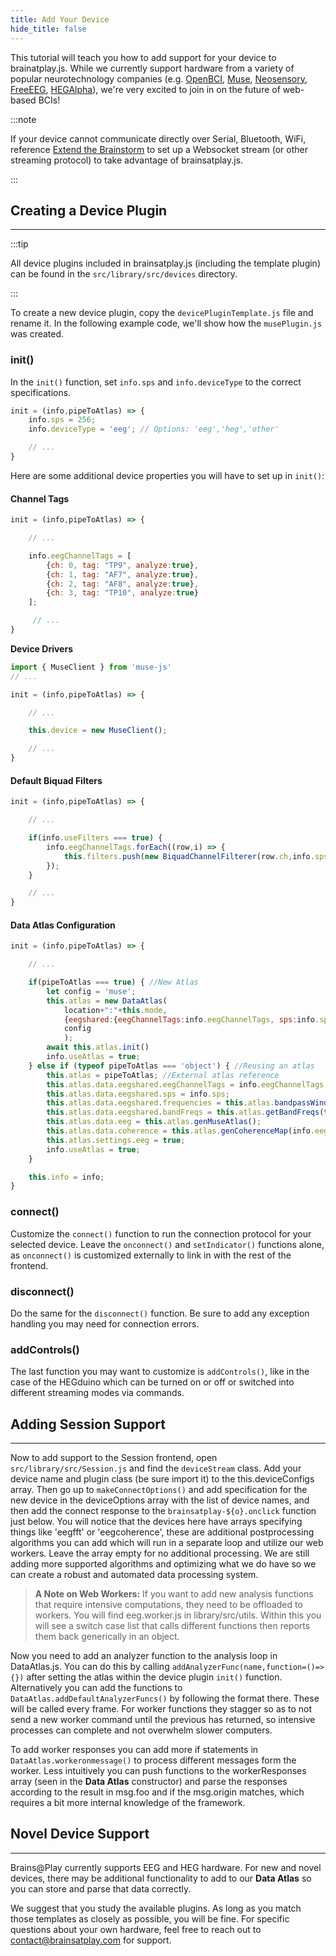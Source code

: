 ```yaml
---
title: Add Your Device
hide_title: false
---
```


<!-- ![Add your Device](../../static/img/02-add-your-device/header.png) -->

<!-- ## Overview
--- -->

This tutorial will teach you how to add support for your device to brainatplay.js. While we currently support hardware from a variety of popular neurotechnology companies (e.g. [OpenBCI](https://openbci.com/), [Muse](https://choosemuse.com/), [Neosensory](https://neosensory.com/), [FreeEEG](https://www.crowdsupply.com/neuroidss/freeeeg32), [HEGAlpha](https://www.hegalpha.com/)), we're very excited to join in on the future of web-based BCIs!

:::note 

If your device cannot communicate directly over Serial, Bluetooth, WiFi, reference [Extend the Brainstorm](./extend-the-brainstorm) to set up a Websocket stream (or other streaming protocol) to take advantage of brainsatplay.js.

:::

## Creating a Device Plugin
---

:::tip 

All device plugins included in brainsatplay.js (including the template plugin) can be found in the `src/library/src/devices` directory. 

:::


To create a new device plugin, copy the `devicePluginTemplate.js` file and rename it. In the following example code, we'll show how the `musePlugin.js` was created.

### init()
In the `init()` function, set `info.sps` and `info.deviceType` to the correct specifications. 

``` javascript
init = (info,pipeToAtlas) => {
    info.sps = 256;
    info.deviceType = 'eeg'; // Options: 'eeg','heg','other'

    // ...
}
```

Here are some additional device properties you will have to set up in `init()`:

#### Channel Tags
``` javascript
init = (info,pipeToAtlas) => {

    // ... 

    info.eegChannelTags = [
        {ch: 0, tag: "TP9", analyze:true},
        {ch: 1, tag: "AF7", analyze:true},
        {ch: 2, tag: "AF8", analyze:true},
        {ch: 3, tag: "TP10", analyze:true}
    ];

     // ... 
}
```

**Device Drivers**
``` javascript
import { MuseClient } from 'muse-js'
// ... 

init = (info,pipeToAtlas) => {

    // ... 

    this.device = new MuseClient();

    // ...
}
```

#### Default Biquad Filters
``` javascript
init = (info,pipeToAtlas) => {

    // ... 

    if(info.useFilters === true) {
        info.eegChannelTags.forEach((row,i) => {
            this.filters.push(new BiquadChannelFilterer(row.ch,info.sps,true,1));
        });
    }

    // ...
}
```

#### Data Atlas Configuration


``` javascript
init = (info,pipeToAtlas) => {

    // ... 

    if(pipeToAtlas === true) { //New Atlas
        let config = 'muse';
        this.atlas = new DataAtlas(
            location+":"+this.mode,
            {eegshared:{eegChannelTags:info.eegChannelTags, sps:info.sps}},
            config
            );
        await this.atlas.init()
        info.useAtlas = true;
    } else if (typeof pipeToAtlas === 'object') { //Reusing an atlas
        this.atlas = pipeToAtlas; //External atlas reference
        this.atlas.data.eegshared.eegChannelTags = info.eegChannelTags;
        this.atlas.data.eegshared.sps = info.sps;
        this.atlas.data.eegshared.frequencies = this.atlas.bandpassWindow(0,128,info.sps*0.5);
        this.atlas.data.eegshared.bandFreqs = this.atlas.getBandFreqs(this.atlas.data.eegshared.frequencies);
        this.atlas.data.eeg = this.atlas.genMuseAtlas(); 
        this.atlas.data.coherence = this.atlas.genCoherenceMap(info.eegChannelTags);
        this.atlas.settings.eeg = true;
        info.useAtlas = true;
    }

    this.info = info;
}
```

### connect()
Customize the `connect()` function to run the connection protocol for your selected device. Leave the `onconnect()` and `setIndicator()` functions alone, as `onconnect()` is customized externally to link in with the rest of the frontend.

### disconnect()
Do the same for the `disconnect()` function. Be sure to add any exception handling you may need for connection errors.

### addControls()
The last function you may want to customize is `addControls()`, like in the case of the HEGduino which can be turned on or off or switched into different streaming modes via commands. 

## Adding Session Support
---

Now to add support to the Session frontend, open `src/library/src/Session.js` and find the `deviceStream` class. Add your device name and plugin class (be sure import it) to the this.deviceConfigs array. Then go up to `makeConnectOptions()` and add specification for the new device in the deviceOptions array with the list of device names, and then add the connect response to the `brainsatplay-${o}.onclick` function just below. You will notice that the devices here have arrays specifying things like 'eegfft' or 'eegcoherence', these are additional postprocessing algorithms you can add which will run in a separate loop and utilize our web workers. Leave the array empty for no additional processing. We are still adding more supported algorithms and optimizing what we do have so we can create a robust and automated data processing system.

> **A Note on Web Workers:**  If you want to add new analysis functions that require intensive computations, they need to be offloaded to workers. You will find eeg.worker.js in library/src/utils. Within this you will see a switch case list that calls different functions then reports them back generically in an object. 

Now you need to add an analyzer function to the analysis loop in DataAtlas.js. You can do this by calling `addAnalyzerFunc(name,function=()=>{})` after setting the atlas within the device plugin `init()` function. Alternatively you can add the functions to `DataAtlas.addDefaultAnalyzerFuncs()` by following the format there. These will be called every frame. For worker functions they stagger so as to not send a new worker command until the previous has returned, so intensive processes can complete and not overwhelm slower computers. 

To add worker responses you can add more if statements in `DataAtlas.workeronmessage()` to process different messages form the worker. Less intuitively you can push functions to the workerResponses array (seen in the **Data Atlas** constructor) and parse the responses according to the result in msg.foo and if the msg.origin matches, which requires a bit more internal knowledge of the framework.

## Novel Device Support
---

Brains@Play currently supports EEG and HEG hardware. For new and novel devices, there may be additional functionality to add to our **Data Atlas** so you can store and parse that data correctly. 

We suggest that you study the available plugins. As long as you match those templates as closely as possible, you will be fine. For specific questions about your own hardware, feel free to reach out to [contact@brainsatplay.com](mailto:contact@brainsatplay.com) for support.

